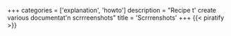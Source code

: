 +++
categories = ['explanation', 'howto']
description = "Recipe t' create various documentat'n scrrreenshots"
title = 'Scrrrenshots'
+++
{{< piratify >}}